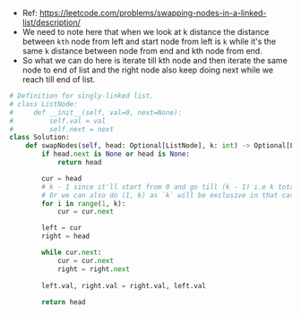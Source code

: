 - Ref: https://leetcode.com/problems/swapping-nodes-in-a-linked-list/description/
- We need to note here that when we look at k distance the distance between `kth` node from left and start node from left is `k` while it's the same `k` distance between node from end and kth node from end.
- So what we can do here is iterate till kth node and then iterate the same node to end of list and the right node also keep doing next while we reach till end of list.

```python
# Definition for singly-linked list.
# class ListNode:
#     def __init__(self, val=0, next=None):
#         self.val = val
#         self.next = next
class Solution:
    def swapNodes(self, head: Optional[ListNode], k: int) -> Optional[ListNode]:
        if head.next is None or head is None:
            return head

        cur = head
        # k - 1 since it'll start from 0 and go till (k - 1) i.e k totally
        # Or we can also do (1, k) as `k` will be exclusive in that case
        for i in range(1, k):
            cur = cur.next

        left = cur
        right = head

        while cur.next:
            cur = cur.next
            right = right.next
        
        left.val, right.val = right.val, left.val
        
        return head
```
